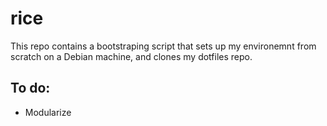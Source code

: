 # rice
This repo contains a bootstraping script that sets up my environemnt from scratch on a Debian machine, and clones my dotfiles repo.

## To do:
- Modularize
